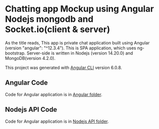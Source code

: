 # Chatting app Mockup using Angular Nodejs mongodb and Socket.io(client & server)

As the title reads, This app is private chat application built using Angular (version "angular": "^12.3.4"). This is SPA application, which uses ng-bootstrap. Server-side is written in Nodejs (version 14.20.0) and MongoDB(version 4.2.0).

This project was generated with [Angular CLI](https://github.com/angular/angular-cli) version 6.0.8.

## Angular Code
Code for Angular application is in [Angular folder](https://github.com/).

## Nodejs API Code
Code for Angular application is in [Nodejs API folder](https://github.com/).
